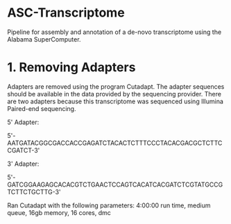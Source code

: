 # ASC-Transcriptome
Pipeline for assembly and annotation of a de-novo transcriptome using the Alabama SuperComputer.

# 1. Removing Adapters
Adapters are removed using the program Cutadapt. The adapter sequences should be available in the data provided by the sequencing provider.
There are two adapters because this transcriptome was sequenced using Illumina Paired-end sequencing.

5' Adapter:

5'-AATGATACGGCGACCACCGAGATCTACACTCTTTCCCTACACGACGCTCTTCCGATCT-3'

3' Adapter:

5'-GATCGGAAGAGCACACGTCTGAACTCCAGTCACATCACGATCTCGTATGCCGTCTTCTGCTTG-3'

Ran Cutadapt with the following parameters:
4:00:00 run time, medium queue, 16gb memory, 16 cores, dmc
